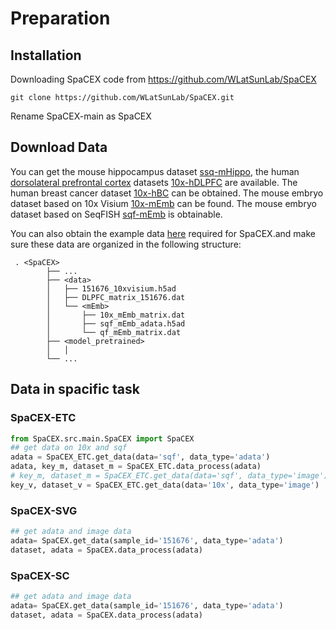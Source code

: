 

# Preparation

## Installation

Downloading SpaCEX code from https://github.com/WLatSunLab/SpaCEX

```pytho
git clone https://github.com/WLatSunLab/SpaCEX.git
```
Rename SpaCEX-main as SpaCEX

## Download Data

 You can get the mouse hippocampus dataset [ssq-mHippo](https://singlecell.broadinstitute.org/single_cell/study/SCP815/sensitive-spatial-genome-wide-expression-profiling-at-cellular-resolution#study-summary. ), the human [dorsolateral prefrontal cortex](https://www.sciencedirect.com/topics/psychology/dorsolateral-prefrontal-cortex) datasets [10x-hDLPFC]( http://spatial.libd.org/spatialLIBD) are available. The human breast cancer dataset [10x-hBC]( https://support.10xgenomics.com/spatial-gene-expression/datasets/1.1.0/V1_Breast_Cancer_Block_A_Section_1) can be obtained. The mouse embryo dataset based on 10x Visium [10x-mEmb]( https://www.ncbi.nlm.nih.gov/geo/query/acc.cgi?acc=GSE178636) can be found. The mouse embryo dataset based on SeqFISH [sqf-mEmb](https://crukci.shinyapps.io/SpatialMouseAtlas/) is obtainable. 

You can also obtain the example data [here](https://drive.google.com/drive/folders/1C3Gk-HVYp2dQh4id8H68M9p8IWEOIut_?usp=drive_link) required for SpaCEX.and make sure these data are organized in the following structure:
```
 . <SpaCEX>
        ├── ...
        ├── <data>
        │   ├── 151676_10xvisium.h5ad
        │   ├── DLPFC_matrix_151676.dat
        │   └── <mEmb>
        │       ├── 10x_mEmb_matrix.dat
        │       ├── sqf_mEmb_adata.h5ad
        │       └── qf_mEmb_matrix.dat
        ├── <model_pretrained>
        │   │
        └── ...

```

## Data in spacific task

### SpaCEX-ETC

```python
from SpaCEX.src.main.SpaCEX import SpaCEX
## get data on 10x and sqf
adata = SpaCEX_ETC.get_data(data='sqf', data_type='adata')
adata, key_m, dataset_m = SpaCEX_ETC.data_process(adata)
# key_m, dataset_m = SpaCEX_ETC.get_data(data='sqf', data_type='image')
key_v, dataset_v = SpaCEX_ETC.get_data(data='10x', data_type='image')
```

### SpaCEX-SVG

```python
## get adata and image data
adata= SpaCEX.get_data(sample_id='151676', data_type='adata')
dataset, adata = SpaCEX.data_process(adata)
```

### SpaCEX-SC

```python
## get adata and image data
adata= SpaCEX.get_data(sample_id='151676', data_type='adata')
dataset, adata = SpaCEX.data_process(adata)
```





